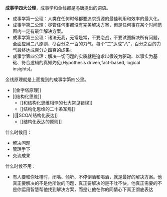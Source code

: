 **成事学四大公理**，成事学和金线都是冯唐提出的词语。
- 成事学第一公理：人类在任何时候都要追求资源的最佳利用和效率的最大化。
- 成事学第二公理：尽管任何事都没有完美解决方案，但是任何事在某个时间范围内一定有最佳解决方案。
- 成事学第三公理：诸法无我，无常是常，不要恋战，不要试图解决所有问题，全面应用二八原则，尽百分之一百的力气，每个“二”达成“八”，百分之百的力气最终达成百分之四百的成果。
- 成事学第四公理：解决一切问题的实质就是追求以假设为驱动、以事实为基础、符合逻辑的真知灼见(Hypothesis driven,fact-based, logical insights)。


金线原理就是上面提到的成事学第四公里。

- [[金字塔原理]]
- [[结构化思维]]
	- [[和结构化思维相悖的七大常见错误]]
	- [[结构化思维的二十条军规]]
- [[🔡SCQA|结构化表达]]
	- [[结构化表达的原则]]


什么时候用：
- 解决问题
- 管理手下
- 交流成果

什么时候不用：
- 有人要和你吐槽时，闭嘴、倾听、不停倒酒和喝酒，就是最好的解决方案。他真正要解决的不是他所说的问题，真正要解决的是不吐不快。他真正需要的不是你运用智慧帮他找到解决方案，而是让他在你的同情心下真正彻底表达
